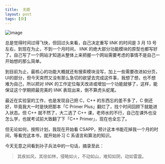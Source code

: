 ```yaml
---
title:  无题
layout: post
tags: [杂]
---
```


![image](http://pic.yupoo.com/hanapp/DDgweQ2u/custom.jpg)

总是觉得时间过得飞快，但回过头来看，自己决定重写 liNK 的时间是 3 月 13 号左右，到现在为止，不到一个月时间， liNK 的绝大部分功能模块的原型也都写好了。自己写了一个网站才知道从整体上来把握一个网站需要考虑的事情不是自己一开始想的那么简单。

到目前为止，最核心的功能大概就还有搜索模块没写，加上一些需要改进如分页，UI的部分，但今天突然又没有那么急切的欲望去完成这件事，我想了想，也不想难为自己，所以把对 liNK 的工作定位每天改进或增加一个功能就够了，这样，能保证这个学期把最完美的 liNK 表现出来，倒不算虎头蛇尾。

最近在实验室的工作，也是发现自己把 C，C++ 的东西忘的差不多了，C 倒还好，毕竟我大一时是快把那本「C Primer Plus」翻烂了，找个时间回顾下就能进入状态。但 C++ 就不然了，大二选了 C++ 课，老师水的不行，自己在课外也没怎么学，也就考试前大致翻了下「C++ Primer」，现在也全忘了。

但无论如何，按照计划，我现在开始看 CSAPP，预计这本书能花掉我一个月的时间，等看完这本书，就开始补习 C 系语言和算法的知识。

今天无意之间看到孙子兵法中的一句话，摘录至此：
>其疾如风，其徐如林，侵略如火，不动如山，难知如阴，动如雷震。
